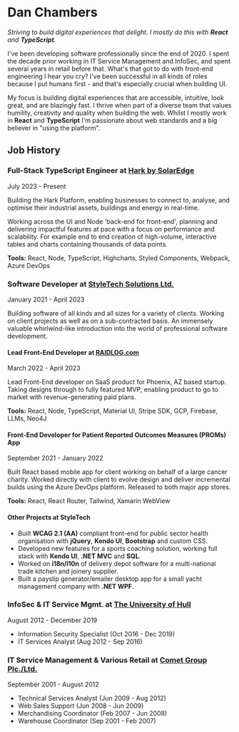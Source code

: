 # Dan Chambers

_Striving to build digital experiences that delight. I mostly do this with **React** and **TypeScript**._

I've been developing software professionally since the end of 2020. I spent the decade prior working in IT Service Management and InfoSec, and spent several years in retail before that. What's that got to do with front-end engineering I hear you cry? I've been successful in all kinds of roles because I put humans first - and that's especially crucial when building UI.

My focus is building digital experiences that are accessible, intuitive, look great, and are blazingly fast. I thrive when part of a diverse team that values humility, creativity and quality when building the web. Whilst I mostly work in **React** and **TypeScript** I'm passionate about web standards and a big believer in "using the platform".

## Job History

### Full-Stack TypeScript Engineer at [Hark by SolarEdge](https://harksys.com)

<p class="md-subtitle">July 2023 - Present</p>

Building the Hark Platform, enabling businesses to connect to, analyse, and optimise their industrial assets, buildings and energy in real-time.

Working across the UI and Node 'back-end for front-end', planning and delivering impactful features at pace with a focus on performance and scalability. For example end to end creation of high-volume, interactive tables and charts containing thousands of data points.

<div class="md-callout">

**Tools:** React, Node, TypeScript, Highcharts, Styled Components, Webpack, Azure DevOps

</div>

### Software Developer at [StyleTech Solutions Ltd.](https://www.styletech.co.uk/)

<p class="md-subtitle">January 2021 - April 2023</p>

Building software of all kinds and all sizes for a variety of clients. Working on client projects as well as on a sub-contracted basis. An immensely valuable whirlwind-like introduction into the world of professional software development.

#### Lead Front-End Developer at [RAIDLOG.com](https://raidlog.com)

<p class="md-subtitle">March 2022 - April 2023</p>

Lead Front-End developer on SaaS product for Phoenix, AZ based startup. Taking designs through to fully featured MVP, enabling product to go to market with revenue-generating paid plans.

<div class="md-callout">

**Tools:** React, Node, TypeScript, Material UI, Stripe SDK, GCP, Firebase, LLMs, Neo4J

</div>

#### Front-End Developer for Patient Reported Outcomes Measures (PROMs) App

<p class="md-subtitle">September 2021 - January 2022</p>

Built React based mobile app for client working on behalf of a large cancer charity. Worked directly with client to evolve design and deliver incremental builds using the Azure DevOps platform. Released to both major app stores.

<div class="md-callout">

**Tools:** React, React Router, Tailwind, Xamarin WebView

</div>

#### Other Projects at StyleTech

- Built **WCAG 2.1 (AA)** compliant front-end for public sector health organisation with **jQuery**, **Kendo UI**, **Bootstrap** and custom CSS.
- Developed new features for a sports coaching solution, working full stack with **Kendo UI**, **.NET MVC** and **SQL**.
- Worked on **i18n/l10n** of delivery depot software for a multi-national trade kitchen and joinery supplier.
- Built a payslip generator/emailer desktop app for a small yacht management company with **.NET WPF**.

### InfoSec & IT Service Mgmt. at [The University of Hull](https://www.hull.ac.uk/)

<p class="md-subtitle">August 2012 - December 2019</p>

- Information Security Specialist (Oct 2016 - Dec 2019)
- IT Services Analyst (Aug 2012 - Sep 2016)

### IT Service Management & Various Retail at [Comet Group Plc./Ltd.](<https://en.wikipedia.org/wiki/Comet_(retailer)>)

<p class="md-subtitle">September 2001 - August 2012</p>

- Technical Services Analyst (Jun 2009 - Aug 2012)
- Web Sales Support (Jun 2008 - Jun 2009)
- Merchandising Coordinator (Feb 2007 - Jun 2008)
- Warehouse Coordinator (Sep 2001 - Feb 2007)
